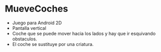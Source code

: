 # MueveCoches

- Juego para Android 2D
- Pantalla vertical
- Coche que se puede mover hacia los lados y hay que ir esquivando obstaculos.
- El coche se sustituye por una criatura.

